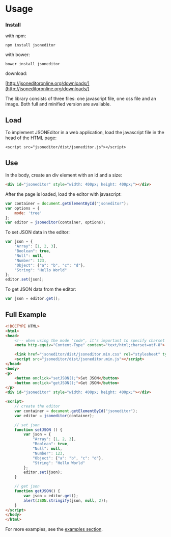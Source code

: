# Usage

### Install

with npm:

    npm install jsoneditor

with bower:

    bower install jsoneditor

download:

[http://jsoneditoronline.org/downloads/](http://jsoneditoronline.org/downloads/)

The library consists of three files: one javascript file, one css file and an
image. Both full and minified version are available.

## Load

To implement JSONEditor in a web application, load the javascript file
in the head of the HTML page:

```html\
<script src="jsoneditor/dist/jsoneditor.js"></script>
```

## Use

In the body, create an div element with an id and a size:

```html
<div id="jsoneditor" style="width: 400px; height: 400px;"></div>
```

After the page is loaded, load the editor with javascript:

```js
var container = document.getElementById("jsoneditor");
var options = {
    mode: 'tree'
};
var editor = jsoneditor(container, options);
```

To set JSON data in the editor:

```js
var json = {
    "Array": [1, 2, 3],
    "Boolean": true,
    "Null": null,
    "Number": 123,
    "Object": {"a": "b", "c": "d"},
    "String": "Hello World"
};
editor.set(json);
```

To get JSON data from the editor:

```js
var json = editor.get();
```


## Full Example

```html
<!DOCTYPE HTML>
<html>
<head>
    <!-- when using the mode "code", it's important to specify charset utf-8 -->
    <meta http-equiv="Content-Type" content="text/html;charset=utf-8">

    <link href="jsoneditor/dist/jsoneditor.min.css" rel="stylesheet" type="text/css">
    <script src="jsoneditor/dist/jsoneditor.min.js"></script>
</head>
<body>
<p>
    <button onclick="setJSON();">Set JSON</button>
    <button onclick="getJSON();">Get JSON</button>
</p>
<div id="jsoneditor" style="width: 400px; height: 400px;"></div>

<script>
    // create the editor
    var container = document.getElementById("jsoneditor");
    var editor = jsoneditor(container);

    // set json
    function setJSON () {
        var json = {
            "Array": [1, 2, 3],
            "Boolean": true,
            "Null": null,
            "Number": 123,
            "Object": {"a": "b", "c": "d"},
            "String": "Hello World"
        };
        editor.set(json);
    }

    // get json
    function getJSON() {
        var json = editor.get();
        alert(JSON.stringify(json, null, 2));
    }
</script>
</body>
</html>
```

For more examples, see the
[examples section](https://github.com/josdejong/jsoneditor/tree/master/examples).
